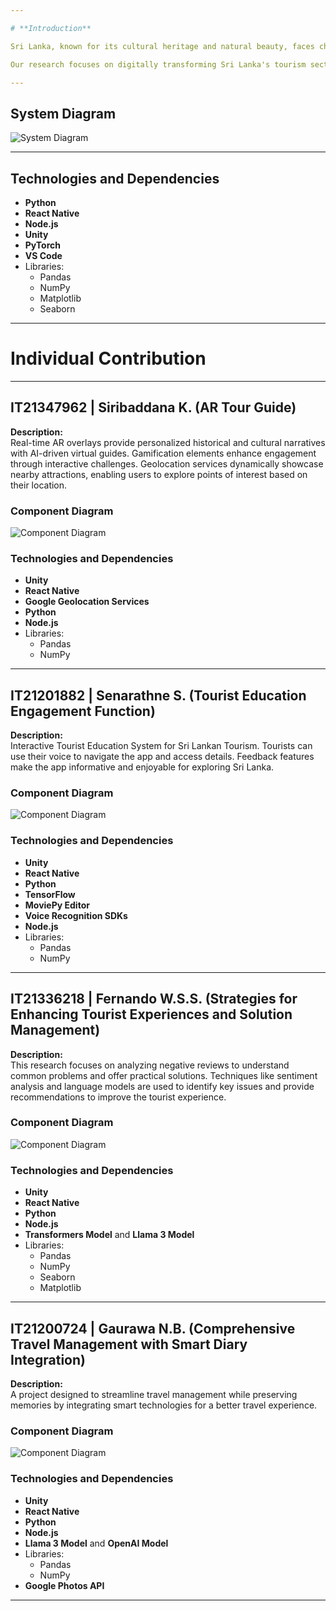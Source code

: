 ```yaml
---

# **Introduction**

Sri Lanka, known for its cultural heritage and natural beauty, faces challenges in the tourism industry, including post-COVID recovery, natural disasters, and global competition. Traditional tourism methods are becoming inadequate for modern travelers who desire immersive, personalized, and real-time experiences.

Our research focuses on digitally transforming Sri Lanka's tourism sector by integrating advanced technologies like **AR**, **AI**, and **real-time data analytics**. These technologies aim to revolutionize visitor experiences, enhance operational efficiency, and ensure safety. The goal is to position Sri Lanka as a forward-thinking destination, fostering sustainable tourism and contributing to economic growth.

---
```


## **System Diagram**
![System Diagram](https://github.com/user-attachments/assets/04d3899c-f77d-4c7b-8f69-abb69ccc474e)

---

## **Technologies and Dependencies**

- **Python**
- **React Native**
- **Node.js**
- **Unity**
- **PyTorch**
- **VS Code**
- Libraries: 
  - Pandas
  - NumPy
  - Matplotlib
  - Seaborn

---

# **Individual Contribution**

---

## **IT21347962 | Siribaddana K. (AR Tour Guide)**

**Description:**  
Real-time AR overlays provide personalized historical and cultural narratives with AI-driven virtual guides. Gamification elements enhance engagement through interactive challenges. Geolocation services dynamically showcase nearby attractions, enabling users to explore points of interest based on their location.

### **Component Diagram**  
![Component Diagram](https://github.com/user-attachments/assets/e0e8046b-80c9-44fe-8799-c4bbce847030)

### **Technologies and Dependencies**

- **Unity**
- **React Native**
- **Google Geolocation Services**
- **Python**
- **Node.js**
- Libraries:  
  - Pandas  
  - NumPy  

---

## **IT21201882 | Senarathne S. (Tourist Education Engagement Function)**

**Description:**  
Interactive Tourist Education System for Sri Lankan Tourism. Tourists can use their voice to navigate the app and access details. Feedback features make the app informative and enjoyable for exploring Sri Lanka.

### **Component Diagram**  
![Component Diagram](https://github.com/user-attachments/assets/433a2feb-c351-4455-bd11-c665c96a9a58)

### **Technologies and Dependencies**

- **Unity**
- **React Native**
- **Python**
- **TensorFlow**
- **MoviePy Editor**
- **Voice Recognition SDKs**
- **Node.js**
- Libraries:  
  - Pandas  
  - NumPy  

---

## **IT21336218 | Fernando W.S.S. (Strategies for Enhancing Tourist Experiences and Solution Management)**

**Description:**  
This research focuses on analyzing negative reviews to understand common problems and offer practical solutions. Techniques like sentiment analysis and language models are used to identify key issues and provide recommendations to improve the tourist experience.

### **Component Diagram**  
![Component Diagram](https://github.com/user-attachments/assets/c8a446a6-e61a-4926-bc99-621d121e671d)

### **Technologies and Dependencies**

- **Unity**
- **React Native**
- **Python**
- **Node.js**
- **Transformers Model** and **Llama 3 Model**
- Libraries:  
  - Pandas  
  - NumPy  
  - Seaborn  
  - Matplotlib  

---

## **IT21200724 | Gaurawa N.B. (Comprehensive Travel Management with Smart Diary Integration)**

**Description:**  
A project designed to streamline travel management while preserving memories by integrating smart technologies for a better travel experience.

### **Component Diagram**  
![Component Diagram](https://github.com/user-attachments/assets/343d44f4-ec28-4553-a8de-947a40599ea5)

### **Technologies and Dependencies**

- **Unity**
- **React Native**
- **Python**
- **Node.js**
- **Llama 3 Model** and **OpenAI Model**
- Libraries:  
  - Pandas  
  - NumPy  
- **Google Photos API**

---
